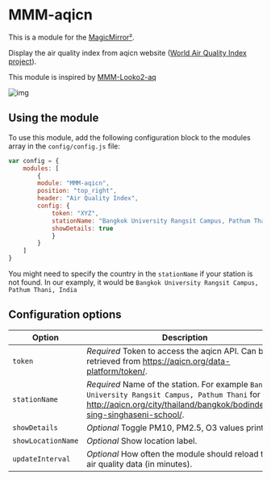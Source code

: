 # MMM-aqicn

This is a module for the [MagicMirror²](https://github.com/MichMich/MagicMirror/).

Display the air quality index from aqicn website ([World Air Quality Index project](http://aqicn.org/contact/)).

This module is inspired by [MMM-Looko2-aq](https://github.com/marska/MMM-Looko2-aq)

![img](https://user-images.githubusercontent.com/3621529/51427337-7beedf80-1c29-11e9-8265-f55aee42d323.png)

## Using the module

To use this module, add the following configuration block to the modules array in the `config/config.js` file:
```js
var config = {
    modules: [
        {
        module: "MMM-aqicn",
        position: "top_right",
        header: "Air Quality Index",
        config: {
            token: "XYZ",
            stationName: "Bangkok University Rangsit Campus, Pathum Thani",
            showDetails: true
            }
        }
    ]
}
```

You might need to specify the country in the ``stationName`` if your station is not found. In our examply, it would be
``Bangkok University Rangsit Campus, Pathum Thani, India``

## Configuration options

| Option             | Description
|--------------------|-----------
| `token`            | *Required* Token to access the aqicn API. Can be retrieved from https://aqicn.org/data-platform/token/.
| `stationName`      | *Required* Name of the station. For example `Bangkok University Rangsit Campus, Pathum Thani` for http://aqicn.org/city/thailand/bangkok/bodindecha-sing-singhaseni-school/.
| `showDetails`      | *Optional* Toggle PM10, PM2.5, O3 values printing.
| `showLocationName` | *Optional* Show location label.
| `updateInterval`   | *Optional* How often the module should reload the air quality data (in minutes).
